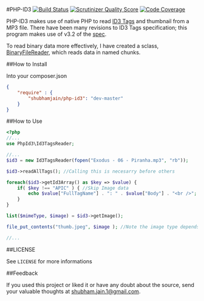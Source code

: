 #PHP-ID3 [![Build Status](https://travis-ci.org/mhor/PHP-ID3.png?branch=master)](https://travis-ci.org/mhor/PHP-ID3) [![Scrutinizer Quality Score](https://scrutinizer-ci.com/g/mhor/PHP-ID3/badges/quality-score.png?s=e89906bddeace102839be9f84bac81e9aa695c34)](https://scrutinizer-ci.com/g/mhor/PHP-ID3/) [![Code Coverage](https://scrutinizer-ci.com/g/mhor/PHP-ID3/badges/coverage.png?s=aee777183ef3de0c9c3ef2c359beac3a966dff2c)](https://scrutinizer-ci.com/g/mhor/PHP-ID3/)

PHP-ID3 makes use of native PHP to read [ID3 Tags](http://en.wikipedia.org/wiki/ID3‎) and thumbnail from a MP3 file. There have been many revisions to ID3 Tags specification; this program makes use of v3.2 of the [spec](http://id3.org/id3v2.3.0).

To read binary data more effectively, I have created a sclass, [BinaryFileReader](https://gist.github.com/shubhamjain/5964350), which reads data in named chunks. 

##How to Install

Into your composer.json

```json
{
    "require" : {
        "shubhamjain/php-id3": "dev-master"
    }
}
```

##How to Use

```php
<?php
//...
use PhpId3\Id3TagsReader;

//...
$id3 = new Id3TagsReader(fopen("Exodus - 06 - Piranha.mp3", "rb"));

$id3->readAllTags(); //Calling this is necesarry before others

foreach($id3->getId3Array() as $key => $value) {
	if( $key !== "APIC" ) { //Skip Image data
		echo $value["FullTagName"] . ": " . $value["Body"] . "<br />"; 
    }
}

list($mimeType, $image) = $id3->getImage();

file_put_contents("thumb.jpeg", $image ); //Note the image type depends upon MimeType

//...
```

##LICENSE

See ``LICENSE`` for more informations

##Feedback

If you used this project or liked it or have any doubt about the source, send your valuable thoughts at <shubham.jain.1@gmail.com>.
